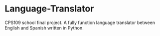 # Language-Translator
CPS109 school final project. A fully function language translator between English and Spanish written in Python.
